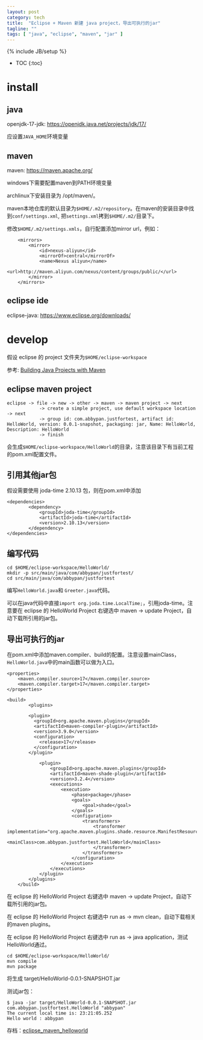 ```yaml
---
layout: post
category: tech
title:  "Eclipse + Maven 新建 java project，导出可执行的jar"
tagline: ""
tags: [ "java", "eclipse", "maven", "jar" ] 
---
```

{% include JB/setup %}

* TOC
{:toc}

# install

## java 

openjdk-17-jdk: https://openjdk.java.net/projects/jdk/17/

应设置`JAVA_HOME`环境变量

## maven

maven: https://maven.apache.org/

windows下需要配置maven到PATH环境变量

archlinux下安装目录为 /opt/maven/。

maven本地仓库的默认目录为`$HOME/.m2/repository`。在maven的安装目录中找到`conf/settings.xml`, 把`settings.xml`拷到`$HOME/.m2/`目录下。

修改`$HOME/.m2/settings.xmls`，自行配置添加mirror url，例如：

        <mirrors>
            <mirror>
                <id>nexus-aliyun</id>
                <mirrorOf>central</mirrorOf>
                <name>Nexus aliyun</name>
                <url>http://maven.aliyun.com/nexus/content/groups/public/</url>
            </mirror>
        </mirrors>


## eclipse ide

eclipse-java: https://www.eclipse.org/downloads/

# develop

假设 eclipse 的 project 文件夹为`$HOME/eclipse-workspace`

参考: [Building Java Projects with Maven](https://spring.io/guides/gs/maven/)

## eclipse maven project

    eclipse -> file -> new -> other -> maven -> maven project -> next 
                -> create a simple project, use default workspace location -> next
                -> group id: com.abbypan.justfortest, artifact id: HelloWorld, version: 0.0.1-snapshot, packaging: jar, Name: HelloWorld, Description: HelloWorld
                -> finish

会生成`$HOME/eclipse-workspace/HelloWorld`的目录，注意该目录下有当前工程的pom.xml配置文件。

## 引用其他jar包

假设需要使用 joda-time 2.10.13 包，则在pom.xml中添加

    <dependencies>
            <dependency>
                <groupId>joda-time</groupId>
                <artifactId>joda-time</artifactId>
                <version>2.10.13</version>
            </dependency>
    </dependencies>

## 编写代码

    cd $HOME/eclipse-workspace/HelloWorld/
    mkdir -p src/main/java/com/abbypan/justfortest/
    cd src/main/java/com/abbypan/justfortest

编写`HelloWorld.java`和 `Greeter.java`代码。

可以在java代码中直接`import org.joda.time.LocalTime;`，引用joda-time。注意要在 eclipse 的 HelloWorld Project 右键选中 maven -> update Project，自动下载所引用的jar包。


## 导出可执行的jar

在pom.xml中添加maven.compiler、build的配置。注意设置mainClass，`HelloWorld.java`中的main函数可以做为入口。

    <properties>
        <maven.compiler.source>17</maven.compiler.source>
        <maven.compiler.target>17</maven.compiler.target>
    </properties>

    <build>
            <plugins>

            <plugin>
              <groupId>org.apache.maven.plugins</groupId>
              <artifactId>maven-compiler-plugin</artifactId>
              <version>3.9.0</version>
              <configuration>
                <release>17</release>
              </configuration>
            </plugin>

                <plugin>
                    <groupId>org.apache.maven.plugins</groupId>
                    <artifactId>maven-shade-plugin</artifactId>
                    <version>3.2.4</version>
                    <executions>
                        <execution>
                            <phase>package</phase>
                            <goals>
                                <goal>shade</goal>
                            </goals>
                            <configuration>
                                <transformers>
                                    <transformer implementation="org.apache.maven.plugins.shade.resource.ManifestResourceTransformer">
                                        <mainClass>com.abbypan.justfortest.HelloWorld</mainClass>
                                    </transformer>
                                </transformers>
                            </configuration>
                        </execution>
                    </executions>
                </plugin>
            </plugins>
        </build>


在 eclipse 的 HelloWorld Project 右键选中 maven -> update Project，自动下载所引用的jar包。

在 eclipse 的 HelloWorld Project 右键选中 run as -> mvn clean，自动下载相关的maven plugins。

在 eclipse 的 HelloWorld Project 右键选中 run as -> java application，测试HelloWorld通过。


    cd $HOME/eclipse-workspace/HelloWorld/
    mvn compile
    mvn package

将生成 target/HelloWorld-0.0.1-SNAPSHOT.jar

测试jar包：

    $ java -jar target/HelloWorld-0.0.1-SNAPSHOT.jar com.abbypan.justfortest.HelloWorld "abbypan"
    The current local time is: 23:21:05.252
    Hello world : abbypan


存档：[eclipse_maven_helloworld](https://github.com/abbypan/eclipse_maven_helloworld)
